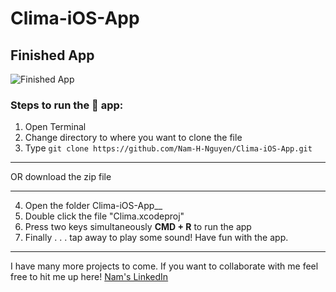 # Clima-iOS-App

## Finished App
![Finished App](https://github.com/londonappbrewery/Images/blob/master/Clima.gif "Clima, a weather app, written in Swift 4 for iOS 11")


### Steps to run the 📱 app: ###

1. Open Terminal
2. Change directory to where you want to clone the file
3. Type `git clone https://github.com/Nam-H-Nguyen/Clima-iOS-App.git`
- - - -
OR download the zip file
- - - -
4. Open the folder Clima-iOS-App__
5. Double click the file "Clima.xcodeproj"
6. Press two keys simultaneously __CMD + R__ to run the app
7. Finally . . . tap away to play some sound! Have fun with the app.

- - - -
I have many more projects to come. If you want to collaborate with me feel free to hit me up here!
[Nam's LinkedIn](https://www.linkedin.com/in/namhnguyen1337)
